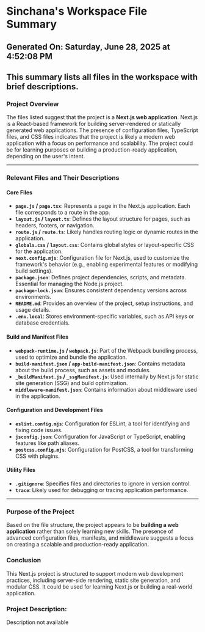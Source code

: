# Sinchana's Workspace File Summary
## Generated On: Saturday, June 28, 2025 at 4:52:08 PM
This summary lists all files in the workspace with brief descriptions.
---
### Project Overview
The files listed suggest that the project is a **Next.js web application**. Next.js is a React-based framework for building server-rendered or statically generated web applications. The presence of configuration files, TypeScript files, and CSS files indicates that the project is likely a modern web application with a focus on performance and scalability. The project could be for learning purposes or building a production-ready application, depending on the user's intent.

---

### Relevant Files and Their Descriptions

#### **Core Files**
- **`page.js` / `page.tsx`**: Represents a page in the Next.js application. Each file corresponds to a route in the app.
- **`layout.js` / `layout.ts`**: Defines the layout structure for pages, such as headers, footers, or navigation.
- **`route.js` / `route.ts`**: Likely handles routing logic or dynamic routes in the application.
- **`globals.css` / `layout.css`**: Contains global styles or layout-specific CSS for the application.
- **`next.config.mjs`**: Configuration file for Next.js, used to customize the framework's behavior (e.g., enabling experimental features or modifying build settings).
- **`package.json`**: Defines project dependencies, scripts, and metadata. Essential for managing the Node.js project.
- **`package-lock.json`**: Ensures consistent dependency versions across environments.
- **`README.md`**: Provides an overview of the project, setup instructions, and usage details.
- **`.env.local`**: Stores environment-specific variables, such as API keys or database credentials.

#### **Build and Manifest Files**
- **`webpack-runtime.js` / `webpack.js`**: Part of the Webpack bundling process, used to optimize and bundle the application.
- **`build-manifest.json` / `app-build-manifest.json`**: Contains metadata about the build process, such as assets and modules.
- **`_buildManifest.js` / `_ssgManifest.js`**: Used internally by Next.js for static site generation (SSG) and build optimization.
- **`middleware-manifest.json`**: Contains information about middleware used in the application.

#### **Configuration and Development Files**
- **`eslint.config.mjs`**: Configuration for ESLint, a tool for identifying and fixing code issues.
- **`jsconfig.json`**: Configuration for JavaScript or TypeScript, enabling features like path aliases.
- **`postcss.config.mjs`**: Configuration for PostCSS, a tool for transforming CSS with plugins.

#### **Utility Files**
- **`.gitignore`**: Specifies files and directories to ignore in version control.
- **`trace`**: Likely used for debugging or tracing application performance.

---

### Purpose of the Project
Based on the file structure, the project appears to be **building a web application** rather than solely learning new skills. The presence of advanced configuration files, manifests, and middleware suggests a focus on creating a scalable and production-ready application.

### Conclusion
This Next.js project is structured to support modern web development practices, including server-side rendering, static site generation, and modular CSS. It could be used for learning Next.js or building a real-world application. 
### Project Description:
 Description not available
